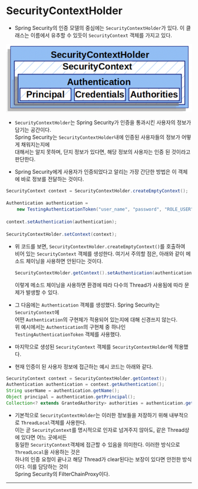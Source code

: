 <h1>SecurityContextHolder</h1>

- Spring Security의 인증 모델의 중심에는 `SecurityContextHolder`가 있다.
  이 클래스는 이름에서 유추할 수 있듯이 `SecurityContext` 객체를 가지고 있다.

![picture 1](../../images/b9a7ddd768445b1c12d3161defe1e969aaf6e2c93aae9d04fe0f9d0e55dd725b.png)

- `SecurityContextHolder`는 Spring Security가 인증을 통과시킨 사용자의 정보가 담기는 공간이다.  
  Spring Security는 `SecurityContextHolder`내에 인증된 사용자들의 정보가 어떻게 채워지는지에  
  대해서는 알지 못하며, 단지 정보가 있다면, 해당 정보의 사용자는 인증 된 것이라고 판단한다.

- Spring Security에게 사용자가 인증되었다고 알리는 가장 간단한 방법은 이 객체에 바로 정보를 전달하는 것이다.

```java
SecurityContext context = SecurityContextHolder.createEmptyContext();

Authentication authentication =
    new TestingAuthenticationToken("user_name", "password", "ROLE_USER");

context.setAuthentication(authentication);

SecurityContextHolder.setContext(context);
```

- 위 코드를 보면, `SecurityContextHolder.createEmptyContext()`를 호출하여  
  비어 있는 `SecurityContext` 객체를 생성한다. 여기서 주의할 점은, 아래와 같이 메소드 체이닝을 사용하면 안된다는 것이다.

  ```java
  SecurityContextHolder.getContext().setAuthentication(authentication);
  ```

  이렇게 메소드 체이닝을 사용하면 환경에 따라 다수의 Thread가 사용됨에 따라 문제가 발생할 수 있다.

- 그 다음에는 `Authentication` 객체를 생성했다. Spring Security는 `SecurityContext`에  
  어떤 `Authentication`의 구현체가 적용되어 있는지에 대해 신경쓰지 않는다.  
  위 예시에서는 `Authentication`의 구현체 중 하나인 `TestingAuthenticationToken` 객체를 사용했다.

- 마지막으로 생성된 `SecurityContext` 객체를 `SecurityContextHolder`에 적용했다.

* 현재 인증이 된 사용자 정보에 접근하는 예시 코드는 아래와 같다.

```java
SecurityContext context = SecurityContextHolder.getContext();
Authentication authentication = context.getAuthentication();
String userName = authentication.getName();
Object principal = authentication.getPrincipal();
Collection<? extends GrantedAuthority> authorities = authentication.getAuthorities();
```

- 기본적으로 `SecurityContextHolder`는 이러한 정보들을 저장하기 위해 내부적으로 `ThreadLocal`객체를 사용한다.  
 이는 곧 `SecurityContext`를 명시적으로 인자로 넘겨주지 않아도, 같은 Thread상에 있다면 어느 곳에서든  
 동일한 `SecurityContext`객체에 접근할 수 있음을 의미한다. 이러한 방식으로 `ThreadLocal`을 사용하는 것은  
하나의 인증 요청이 끝나고 해당 Thread가 clear된다는 보장이 있다면 안전한 방식이다. 이를 담당하는 것이  
 Spring Security의 FilterChainProxy이다.
<hr/>
